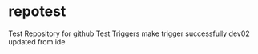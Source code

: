 # repotest

Test Repository for github
Test Triggers
make trigger successfully
dev02 updated from ide

